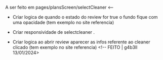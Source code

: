 A ser feito em pages/plansScreen/selectCleaner <--


- Criar logica de quando o estado do review for true o fundo fique com uma opacidade (tem exemplo no site referencia)

- Criar responsividade de selectcleaner .

- Criar logica ao abrir review aparecer  as infos referente ao cleaner clicado (tem exemplo no site referencia) <!-- FEITO | g4b3ll 13/01/2024>



